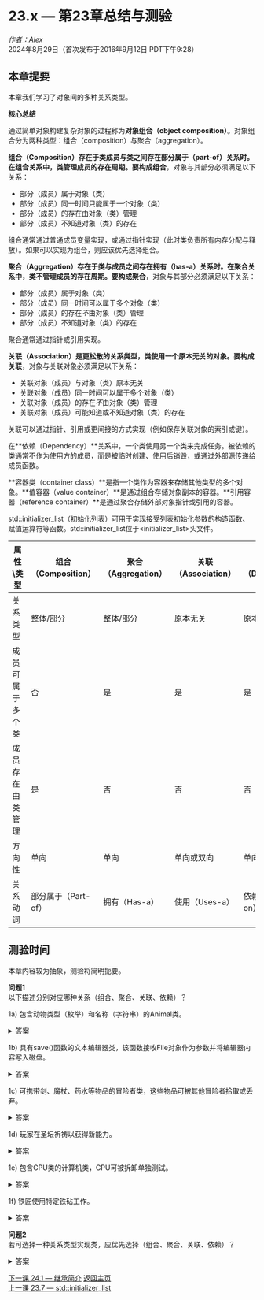 23.x — 第23章总结与测验  
===================================  

[*作者：Alex*](https://www.learncpp.com/author/Alex/ "查看 Alex 的所有文章")  
2024年8月29日（首次发布于2016年9月12日 PDT下午9:28）  

本章提要  
----------------  

本章我们学习了对象间的多种关系类型。  

**核心总结**  

通过简单对象构建复杂对象的过程称为**对象组合（object composition）**。对象组合分为两种类型：组合（composition）与聚合（aggregation）。  

**组合（Composition）**存在于类成员与类之间存在部分属于（part-of）关系时。在组合关系中，类管理成员的存在周期。要构成**组合**，对象与其部分必须满足以下关系：  

* 部分（成员）属于对象（类）  
* 部分（成员）同一时间只能属于一个对象（类）  
* 部分（成员）的存在由对象（类）管理  
* 部分（成员）不知道对象（类）的存在  

组合通常通过普通成员变量实现，或通过指针实现（此时类负责所有内存分配与释放）。如果可以实现为组合，则应该优先选择组合。  

**聚合（Aggregation）**存在于类与成员之间存在拥有（has-a）关系时。在聚合关系中，类不管理成员的存在周期。要构成**聚合**，对象与其部分必须满足以下关系：  

* 部分（成员）属于对象（类）  
* 部分（成员）同一时间可以属于多个对象（类）  
* 部分（成员）的存在*不*由对象（类）管理  
* 部分（成员）不知道对象（类）的存在  

聚合通常通过指针或引用实现。  

**关联（Association）**是更松散的关系类型，类使用一个原本无关的对象。要构成**关联**，对象与关联对象必须满足以下关系：  

* 关联对象（成员）与对象（类）原本无关  
* 关联对象（成员）同一时间可以属于多个对象（类）  
* 关联对象（成员）的存在*不*由对象（类）管理  
* 关联对象（成员）可能知道或不知道对象（类）的存在  

关联可以通过指针、引用或更间接的方式实现（例如保存关联对象的索引或键）。  

在**依赖（Dependency）**关系中，一个类使用另一个类来完成任务。被依赖的类通常不作为使用方的成员，而是被临时创建、使用后销毁，或通过外部源传递给成员函数。  

**容器类（container class）**是指一个类作为容器来存储其他类型的多个对象。**值容器（value container）**是通过组合存储对象副本的容器。**引用容器（reference container）**是通过聚合存储外部对象指针或引用的容器。  

std::initializer_list（初始化列表）可用于实现接受列表初始化参数的构造函数、赋值运算符等函数。std::initializer_list位于\<initializer_list\>头文件。  

| 属性\\类型 | 组合（Composition） | 聚合（Aggregation） | 关联（Association） | 依赖（Dependency） |
| --- | --- | --- | --- | --- |
| 关系类型 | 整体/部分 | 整体/部分 | 原本无关 | 原本无关 |
| 成员可属于多个类 | 否 | 是 | 是 | 是 |
| 成员存在由类管理 | 是 | 否 | 否 | 否 |
| 方向性 | 单向 | 单向 | 单向或双向 | 单向 |
| 关系动词 | 部分属于（Part-of） | 拥有（Has-a） | 使用（Uses-a） | 依赖（Depends-on） |  

测验时间  
----------------  

本章内容较为抽象，测验将简明扼要。  

**问题1**  
以下描述分别对应哪种关系（组合、聚合、关联、依赖）？  

1a) 包含动物类型（枚举）和名称（字符串）的Animal类。  
  
<details><summary>答案</summary>组合 —— 动物类型和名称在Animal类外无独立用途。</details>  

1b) 具有save()函数的文本编辑器类，该函数接收File对象作为参数并将编辑器内容写入磁盘。  
  
<details><summary>答案</summary>依赖 —— 文本编辑器类使用File对象完成保存任务。</details>  

1c) 可携带剑、魔杖、药水等物品的冒险者类，这些物品可被其他冒险者拾取或丢弃。  
  
<details><summary>答案</summary>关联 —— 冒险者与物品非整体/部分关系，因此不是聚合。冒险者使用物品且不管理其存在。</details>  

1d) 玩家在圣坛祈祷以获得新能力。  
  
<details><summary>答案</summary>依赖 —— 玩家依赖圣坛获得能力，但无长期关联。</details>  

1e) 包含CPU类的计算机类，CPU可被拆卸单独测试。  
  
<details><summary>答案</summary>聚合 —— 计算机拥有CPU但不管理其存在。</details>  

1f) 铁匠使用特定铁砧工作。  
  
<details><summary>答案</summary>关联 —— 铁匠使用铁砧但无整体/部分关系。</details>  

**问题2**  
若可选择一种关系类型实现类，应优先选择（组合、聚合、关联、依赖）？  
  
<details><summary>答案</summary>组合</details>  

[下一课 24.1 — 继承简介](Chapter-24/lesson24.1-introduction-to-inheritance.md)
[返回主页](/)  
[上一课 23.7 — std::initializer_list](Chapter-23/lesson23.7-stdinitializer_list.md)
